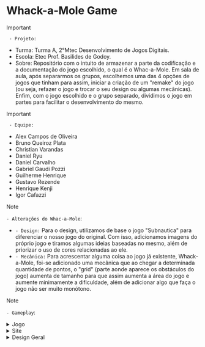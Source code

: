 # Whack-a-Mole Game
>[!Important]
 > ` - Projeto:`
>- Turma: Turma A, 2°Mtec Desenvolvimento de Jogos Digitais.
>- Escola: Etec Prof. Basilides de Godoy.
>- Sobre: Repositório com o intuito de armazenar a parte da codificação e a documentação do jogo escolhido, o qual é o Whac-a-Mole. Em sala de aula, após separarmos os grupos, escolhemos uma das 4 opções de jogos que tinham para assim, iniciar a criação de um "remake" do jogo (ou seja, refazer o jogo e trocar o seu design ou algumas mecânicas). Enfim, com o jogo escolhido e o grupo separado, dividimos o jogo em partes para facilitar o desenvolvimento do mesmo.


>[!Important]
 > ` - Equipe:`
>- Alex Campos de Oliveira
>- Bruno Queiroz Plata
>- Christian Varandas
>- Daniel Ryu
>- Daniel Carvalho
>- Gabriel Gaudi Pozzi
>- Guilherme Henrique
>- Gustavo Rezende
>- Henrique Kenji
>- Igor Cafazzi

> [!NOTE]
> `- Alterações do Whac-a-Mole`:
>- `- Design:`  Para o design, utilizamos de base o jogo "Subnautica" para diferenciar o nosso jogo do original. Com isso, adicionamos imagens do próprio jogo e tiramos algumas ideias baseadas no mesmo, além de
priorizar o uso de cores relacionadas ao ele.
>- `- Mecânica:`  Para acrescentar alguma coisa ao jogo já existente, Whack-a-Mole, foi-se adicionado uma mecânica que ao chegar a determinada quantidade de pontos, o "grid" (parte aonde aparece os obstáculos do jogo) aumenta de tamanho para que assim aumenta a área do jogo e aumente minimamente a dificuldade, além de adicionar algo que faça o jogo não ser muito monótono.

> [!NOTE]
> `- Gameplay`:



<details>
 <summary> Jogo </summary>


 ## Mecânicas do Jogo:
 A mecânica do jogo em si, é simples e se baseia no jogador clicar em alvos, os quais são de uma criatura do jogo em que nos inspiramos, o "Reaper Leviathan", que como dito anteriormente funciona como um alvo que ao ser clicado pelo usuário, pontos são adicionados à sua pontuação respectiva. Para contrapor o "inimigo" do jogo, temos o "Sea Emperor Leviathan", também retirado do jogo e que funciona como um "aliado" que você não pode destruir por motivos obvios e, caso o faça, perderá o jogo e uma tela de "GameOver" será ativa.
 
 ## Design do Jogo:
Nosso jogo, para se diferenciar do Whac-a-Mole original que continha uma temática do personagem Mario da Nintendo, utilizou de inspiração o jogo "Subnautica" para o design dos personagens e do cenário em si. Algumas dessas imagens foram pegas do próprio jogo, como é o caso da imagem de fundo, entretanto, outras tiveram de ser feitas por nós mesmos devido a falta delas na internet, como foi o caso do redemoinho de água.
 Enfim, detalhando melhor: para fazer o alvo em que o jogador deverá clicar para eliminar e ganhar pontos, utiliazamos de uma foto do primeiro leviatã que aparece do jogo. Para a composição do fundo e dos quadrados, foram utilizadas, respectivamente, uma imagem do fundo do mar do próprio jogo e um gif para fazer o redemoinho. Agora, para simular o objeto em que não podemos apertar, pois se for feito o mesmo, perderemos o jogo, pegamos o Emperor Leviathan em sua fase ainda recém-nascida, o motivo é simples: no jogo, esse leviatã e nosso personagem auxiliam um ao outro e então pensamos que seria uma boa ideia o colocar como um "aliado" que não pudesse ser destruído. Então, essas foram as principais mudanças no design do jogo.

</details>

<details>
 <summary> Site </summary>


## Funções do Site:
 O site, além de programado a mão por nossa equipe, também conta com as funções gerais de um site e algum acrescento.


## Design do Site:
 Como dito no design do jogo, o mesmo se inspira nas artes, personagens e paletas de cores do "Subnautica" para a composição visual de nosso navegador. O site, além de falar sobre o jogo, também mostrará a equipe de desenvolvimento de cada parte do projeto ao todo, contendo também um tutorial para ensinar novos jogadores a, como é de se imaginar, jogar o jogo ao explicar a mecânica e os controles (que só necessita de um mouse qualquer para ser jogado).

</details>



<details>
 <summary> Design Geral </summary>

## Design Geral:
 Como citado em diversos momentos durante essa documentação, no geral, nos inspiramos muitos na ideia e nas artes de "Subnautica" e também no mar no ao todos. Em certas ocasiões, utilizamos imagens do próprio jogo e em outras, imagens da internet de outras obras como do desenho animado "Bob Esponja".

## Cartaz: 
 O cartaz foi feito para ser uma forma visual de explicar nosso jogo ou ao menos seu ideal de forma breve e rápida. O mesmo contém uma imagem do principal inimigo e do jogador (em uma perspectiva diferente do jogo), além de trazer elementos que nos permita reconhecer que o protagonista se encontra no mar e em uma parte até que bem funda. Alguns elementos foram adicionados para compor o cartaz e não deixar um espaço vazio, ou seja, especificamente por opção artística e o elemento escolhido foram algumas bolhas.

 
</details> 

